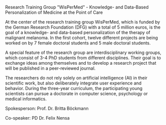 Research Training Group "WisPerMed" - Knowledge- and Data-Based Personalization of Medicine at the Point of Care

At the center of the research training group WisPerMed, which is funded by the German Research Foundation (DFG) with a total of 5 million euros, is the goal of a knowledge- and data-based personalization of the therapy of malignant melanoma. In the first cohort, twelve different projects are being worked on by 7 female doctoral students and 5 male doctoral students.


A special feature of the research group are interdisciplinary working groups, which consist of 3-4 PhD students from different disciplines. Their goal is to exchange ideas among themselves and to develop a research project that will be published in a peer-reviewed journal.

 
The researchers do not rely solely on artificial intelligence (AI) in their scientific work, but also deliberately integrate user experience and behavior. During the three-year curriculum, the participating young scientists can pursue a doctorate in computer science, psychology or medical informatics.

 

Spokesperson: Prof. Dr. Britta Böckmann

Co-speaker: PD Dr. Felix Nensa
